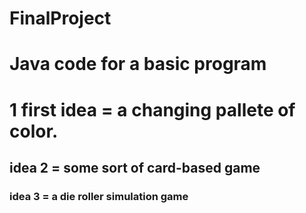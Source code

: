 FinalProject
============

# Java code for a basic program

# 1 first idea = a changing pallete of color.

## idea 2 = some sort of card-based game

### idea 3 = a die roller simulation game



